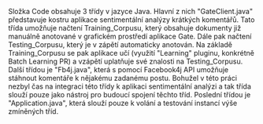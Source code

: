 Složka Code obsahuje 3 třídy v jazyce Java. Hlavní z nich "GateClient.java" představuje kostru aplikace sentimentální analýzy krátkých komentářů. Tato třída umožňuje načtení Training\_Corpusu, který obsahuje dokumenty již manuálně anotované v grafickém prostředí aplikace Gate. Dále pak načtení Testing\_Corpusu, který je v zápětí automaticky anotován. Na základě Training\_Corpusu se pak aplikace učí (využití "Learning" pluginu, konkrétně Batch Learning PR) a vzápětí uplatňuje své znalosti na Testing\_Corpusu. Další třídou je "Fb4j.java", která s pomocí Facebook4j API umožňuje stáhnout komentáře k nějakému zadanému postu. Bohužel v této práci nezbyl čas na integraci této třídy k aplikaci sentimentální analýzi a tak třída slouží pouze jako nástroj pro budoucí spojení těchto tříd. Poslední třídou je "Application.java", která slouží pouze k volání a testování instancí výše zmíněných tříd. 
